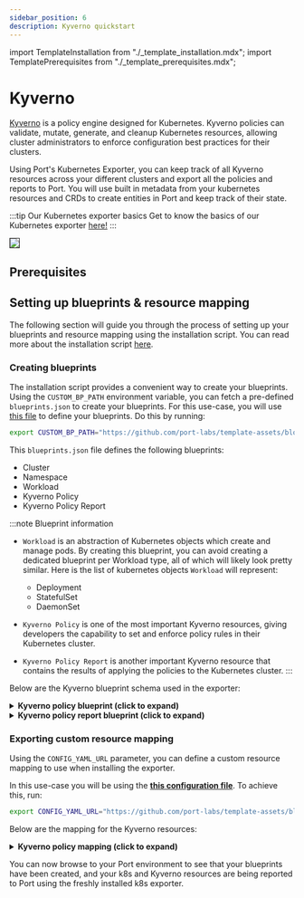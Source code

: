 ```yaml
---
sidebar_position: 6
description: Kyverno quickstart
---
```


import TemplateInstallation from "./_template_installation.mdx";
import TemplatePrerequisites from "./_template_prerequisites.mdx";

# Kyverno

[Kyverno](https://kyverno.io/) is a policy engine designed for Kubernetes. Kyverno policies can validate, mutate, generate, and cleanup Kubernetes resources, allowing cluster administrators to enforce configuration best practices for their clusters.

Using Port's Kubernetes Exporter, you can keep track of all Kyverno resources across your different clusters and export
all the policies and reports to Port. You will use built in metadata from your kubernetes resources and CRDs to create entities in
Port and keep track of their state.

:::tip Our Kubernetes exporter basics
Get to know the basics of our Kubernetes exporter [here!](/build-your-software-catalog/sync-data-to-catalog/kubernetes/kubernetes.md)
:::

<img src="/img/build-your-software-catalog/sync-data-to-catalog/kubernetes/k8sKyvernoView.png" border="1px"/>

## Prerequisites

<TemplatePrerequisites />

## Setting up blueprints & resource mapping

The following section will guide you through the process of setting up your blueprints and resource mapping using the
installation script. You can read more about the installation script [here](#how-does-the-installation-script-work).

### Creating blueprints

The installation script provides a convenient way to create your blueprints. Using the `CUSTOM_BP_PATH` environment
variable, you can fetch a pre-defined `blueprints.json` to create your blueprints. For this use-case, you will
use [this file](https://github.com/port-labs/template-assets/blob/main/kubernetes/blueprints/kyverno-blueprints.json) to
define your blueprints. Do this by running:

```bash showLineNumbers
export CUSTOM_BP_PATH="https://github.com/port-labs/template-assets/blob/main/kubernetes/blueprints/kyverno-blueprints.json"
```

This `blueprints.json` file defines the following blueprints:

- Cluster
- Namespace
- Workload
- Kyverno Policy
- Kyverno Policy Report

:::note Blueprint information

- `Workload` is an abstraction of Kubernetes objects which create and manage pods.
  By creating this blueprint, you can avoid creating a dedicated blueprint per Workload type, all of which will likely
  look pretty similar.
  Here is the list of kubernetes objects `Workload` will represent:

    - Deployment
    - StatefulSet
    - DaemonSet

- `Kyverno Policy` is one of the most important Kyverno resources, giving developers the capability to set and enforce policy rules in their Kubernetes cluster.

- `Kyverno Policy Report` is another important Kyverno resource that contains the results of applying the policies to the Kubernetes cluster.
:::

Below are the Kyverno blueprint schema used in the exporter:

<details>
<summary> <b>Kyverno policy blueprint (click to expand)</b> </summary>
```json showLineNumbers
  {
    "identifier":"kyvernoPolicy",
    "title":"Kyverno Policy",
    "icon":"Cluster",
    "schema":{
        "properties":{
          "admission":{
              "title":"Admission",
              "type":"boolean",
              "icon":"DefaultProperty"
          },
          "background":{
              "title":"Background",
              "type":"boolean",
              "icon":"DefaultProperty"
          },
          "createdAt":{
              "title":"Created At",
              "type":"string",
              "format":"date-time",
              "icon":"DefaultProperty"
          },
          "validationFailureAction":{
              "icon":"DefaultProperty",
              "title":"Validation Failure Action",
              "type":"string",
              "enum":[
                "Audit",
                "Enforce"
              ],
              "enumColors":{
                "Audit":"lightGray",
                "Enforce":"lightGray"
              }
          }
        },
        "required":[]
    },
    "mirrorProperties":{},
    "calculationProperties":{},
    "aggregationProperties":{},
    "relations":{
        "namespace":{
          "title":"Namespace",
          "target":"namespace",
          "required":false,
          "many":false
        }
    }
  }
```
</details>

<details>
<summary> <b>Kyverno policy report blueprint (click to expand)</b> </summary>
```json showLineNumbers
  {
    "identifier":"kyvernoPolicyReport",
    "title":"Kyverno Policy Report",
    "icon":"Cluster",
    "schema":{
        "properties":{
          "createdAt":{
              "title":"Created At",
              "type":"string",
              "format":"date-time"
          },
          "pass":{
              "title":"Pass",
              "type":"number"
          },
          "fail":{
              "title":"Fail",
              "type":"number"
          },
          "warn":{
              "title":"Warn",
              "type":"number"
          },
          "error":{
              "title":"Error",
              "type":"number"
          },
          "skip":{
              "title":"Skip",
              "type":"number"
          }
        },
        "required":[]
    },
    "mirrorProperties":{},
    "calculationProperties":{},
    "aggregationProperties":{},
    "relations":{
        "namespace":{
          "title":"Namespace",
          "target":"namespace",
          "required":false,
          "many":false
        }
    }
  }
```
</details>

### Exporting custom resource mapping

Using the `CONFIG_YAML_URL` parameter, you can define a custom resource mapping to use when installing the exporter.

In this use-case you will be using the **[this configuration file](https://github.com/port-labs/template-assets/blob/main/kubernetes/templates/kyverno-kubernetes_v1_config.yaml)**. To achieve this, run:

```bash showLineNumbers
export CONFIG_YAML_URL="https://github.com/port-labs/template-assets/blob/main/kubernetes/templates/kyverno-kubernetes_v1_config.yaml"
```

Below are the mapping for the Kyverno resources:

<details>
<summary> <b>Kyverno policy mapping (click to expand)</b> </summary>
```yaml showLineNumbers
- kind: kyverno.io/v1/policies
  port:
    entity:
      mappings:
        - identifier: .metadata.name + "-" + .metadata.namespace + "-" + env.CLUSTER_NAME
          title: .metadata.name
          icon: '"Cluster"'
          blueprint: '"kyvernoPolicy"'
          properties:
            admission: .spec.admission
            background: .spec.background
            validationFailureAction: .spec.validationFailureAction
            createdAt: .metadata.creationTimestamp
          relations:
            namespace: .metadata.namespace + "-" + env.CLUSTER_NAME

- kind: kyverno.io/v1/clusterpolicies
  port:
    entity:
      mappings:
        - identifier: .metadata.name + "-" + env.CLUSTER_NAME
          title: .metadata.name
          icon: '"Cluster"'
          blueprint: '"kyvernoPolicy"'
          properties:
            admission: .spec.admission
            background: .spec.background
            validationFailureAction: .spec.validationFailureAction
            createdAt: .metadata.creationTimestamp
```
</details>

<details>
<summary> <b>Kyverno policy report mapping (click to expand)</b> </summary>
```yaml showLineNumbers
  - kind: wgpolicyk8s.io/v1alpha2/policyreports
    port:
      entity:
        mappings:
          - identifier: .metadata.name + "-" + .metadata.namespace + "-" + env.CLUSTER_NAME
            title: .scope.name
            icon: '"Cluster"'
            blueprint: '"kyvernoPolicyReport"'
            properties:
              pass: .summary.pass
              fail: .summary.fail
              warn: .summary.warn
              error: .summary.error
              skip: .summary.skip
              createdAt: .metadata.creationTimestamp
            relations:
              namespace: .metadata.namespace + "-" + env.CLUSTER_NAME

  - kind: wgpolicyk8s.io/v1alpha2/clusterpolicyreports
    port:
      entity:
        mappings:
          - identifier: .metadata.name + "-" + env.CLUSTER_NAME
            title: .scope.name
            icon: '"Cluster"'
            blueprint: '"kyvernoPolicyReport"'
            properties:
              pass: .summary.pass
              fail: .summary.fail
              warn: .summary.warn
              error: .summary.error
              skip: .summary.skip
              createdAt: .metadata.creationTimestamp
```
</details>

You can now browse to your Port environment to see that your blueprints have been created, and your k8s and Kyverno
resources are being reported to Port using the freshly installed k8s exporter.
